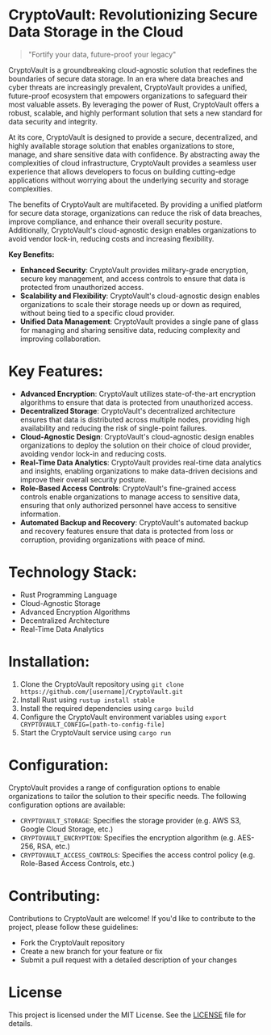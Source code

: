 <!-- CryptoVault_20250802161411_3032 -->

# CryptoVault: Revolutionizing Secure Data Storage in the Cloud

> "Fortify your data, future-proof your legacy"

CryptoVault is a groundbreaking cloud-agnostic solution that redefines the boundaries of secure data storage. In an era where data breaches and cyber threats are increasingly prevalent, CryptoVault provides a unified, future-proof ecosystem that empowers organizations to safeguard their most valuable assets. By leveraging the power of Rust, CryptoVault offers a robust, scalable, and highly performant solution that sets a new standard for data security and integrity.

At its core, CryptoVault is designed to provide a secure, decentralized, and highly available storage solution that enables organizations to store, manage, and share sensitive data with confidence. By abstracting away the complexities of cloud infrastructure, CryptoVault provides a seamless user experience that allows developers to focus on building cutting-edge applications without worrying about the underlying security and storage complexities.

The benefits of CryptoVault are multifaceted. By providing a unified platform for secure data storage, organizations can reduce the risk of data breaches, improve compliance, and enhance their overall security posture. Additionally, CryptoVault's cloud-agnostic design enables organizations to avoid vendor lock-in, reducing costs and increasing flexibility.

**Key Benefits:**

* **Enhanced Security**: CryptoVault provides military-grade encryption, secure key management, and access controls to ensure that data is protected from unauthorized access.
* **Scalability and Flexibility**: CryptoVault's cloud-agnostic design enables organizations to scale their storage needs up or down as required, without being tied to a specific cloud provider.
* **Unified Data Management**: CryptoVault provides a single pane of glass for managing and sharing sensitive data, reducing complexity and improving collaboration.

# Key Features:

* **Advanced Encryption**: CryptoVault utilizes state-of-the-art encryption algorithms to ensure that data is protected from unauthorized access.
* **Decentralized Storage**: CryptoVault's decentralized architecture ensures that data is distributed across multiple nodes, providing high availability and reducing the risk of single-point failures.
* **Cloud-Agnostic Design**: CryptoVault's cloud-agnostic design enables organizations to deploy the solution on their choice of cloud provider, avoiding vendor lock-in and reducing costs.
* **Real-Time Data Analytics**: CryptoVault provides real-time data analytics and insights, enabling organizations to make data-driven decisions and improve their overall security posture.
* **Role-Based Access Controls**: CryptoVault's fine-grained access controls enable organizations to manage access to sensitive data, ensuring that only authorized personnel have access to sensitive information.
* **Automated Backup and Recovery**: CryptoVault's automated backup and recovery features ensure that data is protected from loss or corruption, providing organizations with peace of mind.

# Technology Stack:

* Rust Programming Language
* Cloud-Agnostic Storage
* Advanced Encryption Algorithms
* Decentralized Architecture
* Real-Time Data Analytics

# Installation:

1. Clone the CryptoVault repository using `git clone https://github.com/[username]/CryptoVault.git`
2. Install Rust using `rustup install stable`
3. Install the required dependencies using `cargo build`
4. Configure the CryptoVault environment variables using `export CRYPTOVAULT_CONFIG=[path-to-config-file]`
5. Start the CryptoVault service using `cargo run`

# Configuration:

CryptoVault provides a range of configuration options to enable organizations to tailor the solution to their specific needs. The following configuration options are available:

* `CRYPTOVAULT_STORAGE`: Specifies the storage provider (e.g. AWS S3, Google Cloud Storage, etc.)
* `CRYPTOVAULT_ENCRYPTION`: Specifies the encryption algorithm (e.g. AES-256, RSA, etc.)
* `CRYPTOVAULT_ACCESS_CONTROLS`: Specifies the access control policy (e.g. Role-Based Access Controls, etc.)

# Contributing:

Contributions to CryptoVault are welcome! If you'd like to contribute to the project, please follow these guidelines:

* Fork the CryptoVault repository
* Create a new branch for your feature or fix
* Submit a pull request with a detailed description of your changes

# License


This project is licensed under the MIT License. See the [LICENSE](https://github.com/[username]/CryptoVault/blob/main/LICENSE) file for details.